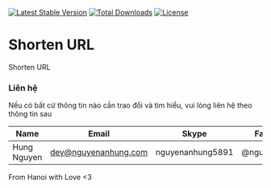 [![Latest Stable Version](https://img.shields.io/packagist/v/nguyenanhung/shorten-url.svg?style=flat-square)](https://packagist.org/packages/nguyenanhung/shorten-url)
[![Total Downloads](https://img.shields.io/packagist/dt/nguyenanhung/shorten-url.svg?style=flat-square)](https://packagist.org/packages/nguyenanhung/shorten-url)
[![License](https://img.shields.io/packagist/l/nguyenanhung/shorten-url.svg?style=flat-square)](https://packagist.org/packages/nguyenanhung/shorten-url)

# Shorten URL

Shorten URL

### Liên hệ

Nếu có bất cứ thông tin nào cần trao đổi và tìm hiểu, vui lòng liên hệ theo thông tin sau

| Name        | Email                | Skype            | Facebook      |
|-------------|----------------------|------------------|---------------|
| Hung Nguyen | dev@nguyenanhung.com | nguyenanhung5891 | @nguyenanhung |

From Hanoi with Love <3
